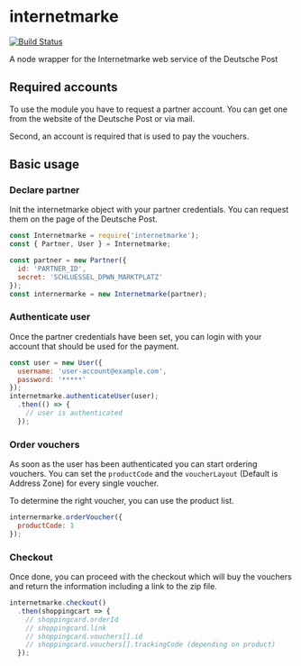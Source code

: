 # internetmarke

[![Build Status](https://travis-ci.org/schaechinger/internetmarke.svg?branch=master)](https://travis-ci.org/schaechinger/internetmarke)

A node wrapper for the Internetmarke web service of the Deutsche Post

## Required accounts

To use the module you have to request a partner account.
You can get one from the website of the Deutsche Post or via mail.

Second, an account is required that is used to pay the vouchers.

## Basic usage

### Declare partner

Init the internetmarke object with your partner credentials.
You can request them on the page of the Deutsche Post.

```javascript
const Internetmarke = require('internetmarke');
const { Partner, User } = Internetmarke;

const partner = new Partner({
  id: 'PARTNER_ID',
  secret: 'SCHLUESSEL_DPWN_MARKTPLATZ'
});
const internermarke = new Internetmarke(partner);
```

### Authenticate user

Once the partner credentials have been set, you can login with your account that should be used for the payment.

```javascript
const user = new User({
  username: 'user-account@example.com',
  password: '*****'
});
internetmarke.authenticateUser(user);
  .then(() => {
    // user is authenticated
  });
```

### Order vouchers

As soon as the user has been authenticated you can start ordering vouchers.
You can set the `productCode` and the `voucherLayout` (Default is Address Zone) for every single voucher.

To determine the right voucher, you can use the product list.

```javascript
internermarke.orderVoucher({
  productCode: 1
});
```

### Checkout

Once done, you can proceed with the checkout which will buy the vouchers and return the information including a link to the zip file.

```javascript
internetmarke.checkout()
  .then(shoppingcart => {
    // shoppingcard.orderId
    // shoppingcard.link
    // shoppingcard.vouchers[].id
    // shoppingcard.vouchers[].trackingCode (depending on product)
  });
```
